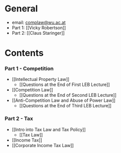 # General
- email: complaw@wu.ac.at
- Part 1: [[Vicky Robertson]]
- Part 2: [[Claus Staringer]]
# Contents
### Part 1 - Competition
- [[Intellectual Property Law]]
	- [[Questions at the End of First LEB Lecture]]
- [[Competition Law]]
	- [[Questions at the End of Second LEB Lecture]]
- [[Anti-Competition Law and Abuse of Power Law]]
	- [[Questions at the End of Third LEB Lecture]]
### Part 2 - Tax
- [[Intro into Tax Law and Tax Policy]]
	- [[Tax Law]]
- [[Income Tax]]
- [[Corporate Income Tax Law]]